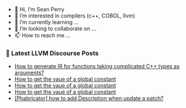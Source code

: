- 👋 Hi, I’m Sean Perry
- 👀 I’m interested in compilers (c++, COBOL, llvm)
- 🌱 I’m currently learning ...
- 💞️ I’m looking to collaborate on ...
- 📫 How to reach me ...

<!---
s66perry/s66perry is a ✨ special ✨ repository because its `README.md` (this file) appears on your GitHub profile.
You can click the Preview link to take a look at your changes.
--->
### 📕 Latest LLVM Discourse Posts

<!-- DISCOURSE-LLVM:START -->
- [How to generate IR for functions taking complicated C++ types as arguments?](https://discourse.llvm.org/t/how-to-generate-ir-for-functions-taking-complicated-c-types-as-arguments/61072#post_2)
- [How to get the vaue of a global constant](https://discourse.llvm.org/t/how-to-get-the-vaue-of-a-global-constant/61076#post_5)
- [How to get the vaue of a global constant](https://discourse.llvm.org/t/how-to-get-the-vaue-of-a-global-constant/61076#post_4)
- [How to get the vaue of a global constant](https://discourse.llvm.org/t/how-to-get-the-vaue-of-a-global-constant/61076#post_3)
- [[Phabricator] how to add Description when update a patch?](https://discourse.llvm.org/t/phabricator-how-to-add-description-when-update-a-patch/61027#post_5)
<!-- DISCOURSE-LLVM:END -->
